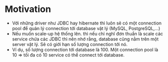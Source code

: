 # Motivation

- Với những driver như JDBC hay hibernate thì luôn sẽ có một connection pool để quản lý connection tới database vật lý (MySQL, PostgreSQL,...)
- Nếu muốn scale-up hệ thống lên. thì nếu chỉ nghĩ đơn thuần là scale các service chứa các JDBC thì nên nhớ rằng, database cũng nằm trên một server vật lý. Sẽ có giới hạn số lượng connection tới nó. 
- Ví dụ, số lượng connection tới database là 100. Một connection pool là 10 => tối đa có 10 service có thể connect tới database.

<!--stackedit_data:
eyJoaXN0b3J5IjpbNjcyNTQyNTczXX0=
-->